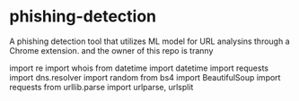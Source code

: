 # phishing-detection
A phishing detection tool that utilizes ML model for URL analysins through a Chrome extension. and the owner of this repo is tranny

import re
import whois
from datetime import datetime
import requests
import dns.resolver
import random
from bs4 import BeautifulSoup
import requests
from urllib.parse import urlparse, urlsplit
